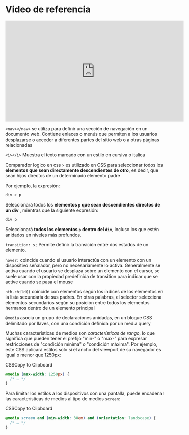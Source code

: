 # Video de referencia

<iframe width="560" height="315" src="https://www.youtube.com/embed/oWmOqxIanjk?si=5-d7lzG1Y7dDdOUq" title="YouTube video player" frameborder="0" allow="accelerometer; autoplay; clipboard-write; encrypted-media; gyroscope; picture-in-picture; web-share" allowfullscreen></iframe>



`<nav></nav>`  se utiliza para definir una sección de navegación en un documento web. Contiene enlaces o menús que permiten a los usuarios desplazarse o acceder a diferentes partes del sitio web o a otras páginas relacionadas

`<i></i>` Muestra el texto marcado con un estilo en cursiva o italica

Comparador logico en css  `>`   es utilizado en CSS para seleccionar todos los **elementos que sean directamente descendientes de otro**, es decir, que sean hijos directos de un determinado elemento padre 

Por ejemplo, la expresión:

```css
div > p
```

Seleccionará todos los **elementos `p` que sean descendientes directos de un div** , mientras que la siguiente expresión:

```css
div p
```

Seleccionará **todos los elementos `p` dentro del `div`**, incluso los que estén anidados en niveles más profundos. 

`transition: s;` Permite definir la transición entre dos estados de un elemento. 

`hover:` coincide cuando el usuario interactúa con un elemento con un dispositivo señalador, pero no necesariamente lo activa. Generalmente se activa cuando el usuario se desplaza sobre un elemento con el cursor, se suele usar con la propiedad predefinida de transition para indicar que se active cuando se pasa el mouse

`nth-child()` coincide con elementos según los índices de los elementos en la lista secundaria de sus padres. En otras palabras, el selector selecciona elementos secundarios según su posición entre todos los elementos hermanos dentro de un elemento principal

`@media` asocia un grupo de declaraciones anidadas, en un bloque CSS delimitado por llaves, con una condición definida por un media query

Muchas características de medios son *características de rango*, lo que significa que pueden tener el prefijo "min-" o "max-" para expresar restricciones de "condición mínima" o "condición máxima". Por ejemplo, este CSS aplicará estilos solo si el ancho del viewport de su navegador es igual o menor que 1250px:

CSSCopy to Clipboard

```css
@media (max-width: 1250px) {
  /* … */
}
```

Para limitar los estilos a los dispositivos con una pantalla, puede encadenar las características de medios al tipo de medios `screen`:

CSSCopy to Clipboard

```css
@media screen and (min-width: 30em) and (orientation: landscape) {
  /* … */
}
```